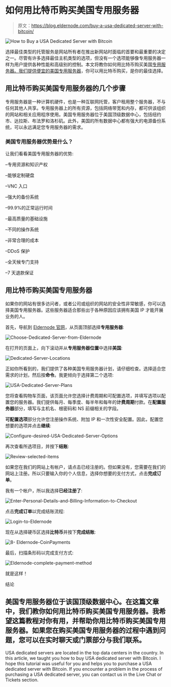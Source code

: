 # 如何用比特币购买美国专用服务器

> 原文：<https://blog.eldernode.com/buy-a-usa-dedicated-server-with-bitcoin/>

![How to Buy a USA Dedicated Server with Bitcoin](img/3bf89bc4074c84d620b27cdede627181.png)

选择最佳类型的托管服务是网站所有者在推出新网站时面临的首要和最重要的决定之一。尽管有许多选择最佳主机类型的选项，但没有一个选项能够像专用服务器一样为用户提供各种性能和高级别的控制。本文将教你如何用比特币购买美国[专用服务器。我们提供便宜的](https://blog.eldernode.com/buy-dedicated-server-with-bitcoin/)[美国专用服务器](https://eldernode.com/dedicated-server/usa/)，你可以用比特币购买，是你的最佳选择。

## **用比特币购买美国专用服务器的几个步骤**

专用服务器是一种计算机硬件，也是一种互联网托管，客户租用整个服务器，不与任何其他人共享。专用服务器上的所有资源，包括网络带宽和内存，都可供该组织的网站和相关应用程序使用。美国专用服务器位于美国顶级数据中心，包括纽约市、达拉斯、布法罗和洛杉矶。此外，美国的所有数据中心都有强大的电源备份系统，可以永远满足您专用服务器的需求。

### **美国专用服务器优势是什么？**

让我们看看美国专用服务器的优势:

–专用资源和知识产权

–能够定制硬盘

–VNC 入口

–强大的备份系统

–99.9%的正常运行时间

–最高质量的基础设施

–不同的操作系统

–非常合理的成本

–DDoS 保护

–全天候专门支持

–7 天退款保证

## **用比特币购买美国专用服务器**

如果你的网站有很多访问者，或者公司或组织的网站的安全性非常敏感，你可以选择美国专用服务器。这些服务器适合那些出于各种原因应该拥有美国 IP 才能开展业务的人。

首先，导航到 [Eldernode 官网](https://eldernode.com/)，从页面顶部选择**专用服务器**:

![Choose-Dedicated-Server-from-Eldernode](img/5f94d7c25eb211f422aa3bfb3b7e6e35.png)

在打开的页面上，向下滚动并从**专用服务器位置**中选择**美国**:

![Dedicated-Server-Locations](img/8c7a9cf4601a90995858654f3df98915.png)

正如你所看到的，我们提供了各种美国专用服务器计划，请仔细检查。选择适合您需求的计划，然后按**命令**。我更倾向于选择第二个选项:

![USA-Dedicated-Server-Plans](img/50c173a6928f0122ffa9fc6de3a0a225.png)

您将查看购物车页面，该页面允许您选择计费周期和可配置选项，并填写选项以配置您的服务器。我们提供每月、每季度、每半年和每年的**计费周期**付款。在**配置服务器**部分，填写与主机名、根密码和 NS 前缀相关的字段。

**可配置选项**部分允许您注册操作系统、附加 IP 和一次性安全配置。因此，配置您想要的选项并点击**继续**:

![Configure-desired-USA-Dedicated-Server-Options](img/21dc0443236f14a37c39e1827b976621.png)

再次查看所选项目，并按下**结账**:

![Review-selected-items](img/6e29be7e92783e64dbfcbaea7c7eda93.png)

如果您在我们的网站上有帐户，请点击已经注册的。但如果没有，您需要在我们的网站上注册。所以只要输入你的个人信息，选择你想要的支付方式，点击**完成订单**。

我有一个帐户，所以我选择**已经注册了**:

![Enter-Personal-Details-and-Billing-Information-to-Checkout](img/dc075832aa9fe90c5c8d481043a45c7b.png)

点击**完成订单**以完成结账流程:

![Login-to-Eldernode](img/176e426b4d87aaed36314c00f14f66de.png)

现在从选择硬币区选择**比特币**并按下**完成结账**:

![8- Eldernode-CoinPayments](img/f40c0e4191f1700696a14c30aa91de4f.png)

最后，扫描条形码以完成支付方式:

![Eldernode-complete-payment-method](img/642686160dc402f7df1e1329422fcc1a.png)

就是这样！

结论

## 美国专用服务器位于该国顶级数据中心。在这篇文章中，我们教你如何用比特币购买美国专用服务器。我希望这篇教程对你有用，并帮助你用比特币购买美国专用服务器。如果您在购买美国专用服务器的过程中遇到问题，您可以在实时聊天或门票部分与我们联系。

USA dedicated servers are located in the top data centers in the country. In this article, we taught you how to buy USA dedicated server with Bitcoin. I hope this tutorial was useful for you and helps you to purchase a USA dedicated server with Bitcoin. If you encounter a problem in the process of purchasing a USA dedicated server, you can contact us in the Live Chat or Tickets section.
